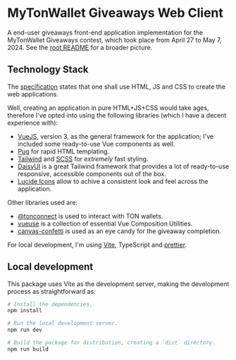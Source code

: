 # MyTonWallet Giveaways Web Client

A end-user giveaways front-end application implementation for the MyTonWallet Giveaways contest, which took place from April 27 to May 7, 2024.
See the [root README](../../README.md) for a broader picture.

## Technology Stack

The [specification](https://telegra.ph/MyTonWallet-Giveaways-En-04-27) states that one shall use HTML, JS and CSS to create the web applications.

Well, creating an application in pure HTML+JS+CSS would take ages, therefore I've opted into using the following libraries (which I have a decent experience with):

- [VueJS](https://vuejs.org/), version 3, as the general framework for the application; I've included some ready-to-use Vue components as well.
- [Pug](https://pugjs.org/api/getting-started.html) for rapid HTML templating.
- [Tailwind](https://tailwindcss.com/) and [SCSS](https://sass-lang.com/) for _extremely_ fast styling.
- [DaisyUI](https://daisyui.com/) is a great Tailwind framework that provides a lot of ready-to-use responsive, accessible components out of the box.
- [Lucide Icons](https://lucide.dev/) allow to achive a consistent look and feel across the application.

Other libraries used are:

- [@tonconnect](https://www.npmjs.com/package/@tonconnect/sdk) is used to interact with TON wallets.
- [vueuse](https://vueuse.org/) is a collection of essential Vue Composition Utilities.
- [canvas-confetti](https://npmjs.com/package/canvas-confetti) is used as an eye candy for the giveaway completion.

For local development, I'm using [Vite](https://vitejs.dev/), TypeScript and [prettier](https://prettier.io/).

## Local development

This package uses Vite as the development server, making the development process as straightforward as:

```sh
# Install the dependencies.
npm install

# Run the local development server.
npm run dev

# Build the package for distribution, creating a `dist` directory.
npm run build
```
